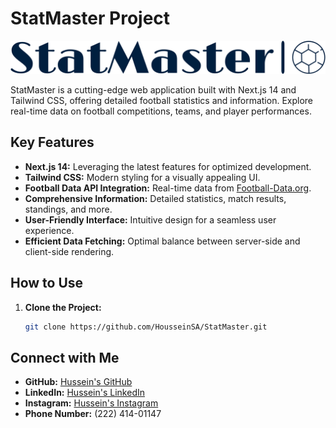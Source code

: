 # StatMaster Project

![StatMaster Logo](/public/StatMaster.png)

StatMaster is a cutting-edge web application built with Next.js 14 and Tailwind CSS, offering detailed football statistics and information. Explore real-time data on football competitions, teams, and player performances.

## Key Features

- **Next.js 14:** Leveraging the latest features for optimized development.
- **Tailwind CSS:** Modern styling for a visually appealing UI.
- **Football Data API Integration:** Real-time data from [Football-Data.org](https://www.football-data.org/).
- **Comprehensive Information:** Detailed statistics, match results, standings, and more.
- **User-Friendly Interface:** Intuitive design for a seamless user experience.
- **Efficient Data Fetching:** Optimal balance between server-side and client-side rendering.

## How to Use

1. **Clone the Project:**
   ```bash
   git clone https://github.com/HousseinSA/StatMaster.git
   ```

## Connect with Me

- **GitHub:** [Hussein's GitHub](https://github.com/HousseinSA/)
- **LinkedIn:** [Hussein's LinkedIn](https://www.linkedin.com/in/husseinsa/)
- **Instagram:** [Hussein's Instagram](https://www.instagram.com/hussein_codes/)
- **Phone Number:** (222) 414-01147
